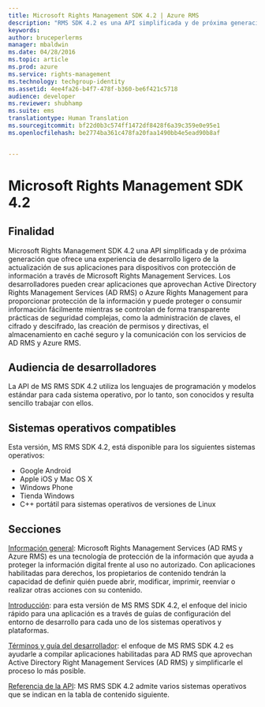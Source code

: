 ```yaml
---
title: Microsoft Rights Management SDK 4.2 | Azure RMS
description: "RMS SDK 4.2 es una API simplificada y de próxima generación que ofrece una experiencia de desarrollo ligero de la actualización de sus aplicaciones para dispositivos con protección de información."
keywords: 
author: bruceperlerms
manager: mbaldwin
ms.date: 04/28/2016
ms.topic: article
ms.prod: azure
ms.service: rights-management
ms.technology: techgroup-identity
ms.assetid: 4ee4fa26-b4f7-478f-b360-be6f421c5718
audience: developer
ms.reviewer: shubhamp
ms.suite: ems
translationtype: Human Translation
ms.sourcegitcommit: bf22d0b3c574ff1472df8428f6a39c359e0e95e1
ms.openlocfilehash: be2774ba361c478fa20faa1490bb4e5ead90b8af


---
```


# Microsoft Rights Management SDK 4.2

## Finalidad ##

Microsoft Rights Management SDK 4.2 una API simplificada y de próxima generación que ofrece una experiencia de desarrollo ligero de la actualización de sus aplicaciones para dispositivos con protección de información a través de Microsoft Rights Management Services. Los desarrolladores pueden crear aplicaciones que aprovechan Active Directory Rights Management Services (AD RMS) o Azure Rights Management para proporcionar protección de la información y puede proteger o consumir información fácilmente mientras se controlan de forma transparente prácticas de seguridad complejas, como la administración de claves, el cifrado y descifrado, las creación de permisos y directivas, el almacenamiento en caché seguro y la comunicación con los servicios de AD RMS y Azure RMS.

## Audiencia de desarrolladores ##

La API de MS RMS SDK 4.2 utiliza los lenguajes de programación y modelos estándar para cada sistema operativo, por lo tanto, son conocidos y resulta sencillo trabajar con ellos.

## Sistemas operativos compatibles ##

Esta versión, MS RMS SDK 4.2, está disponible para los siguientes sistemas operativos:

- Google Android
- Apple iOS y Mac OS X
- Windows Phone
- Tienda Windows
- C++ portátil para sistemas operativos de versiones de Linux

## Secciones ##

[Información general](overview.md): Microsoft Rights Management Services (AD RMS y Azure RMS) es una tecnología de protección de la información que ayuda a proteger la información digital frente al uso no autorizado. Con aplicaciones habilitadas para derechos, los propietarios de contenido tendrán la capacidad de definir quién puede abrir, modificar, imprimir, reenviar o realizar otras acciones con su contenido.

[Introducción](get-started.md): para esta versión de MS RMS SDK 4.2, el enfoque del inicio rápido para una aplicación es a través de guías de configuración del entorno de desarrollo para cada uno de los sistemas operativos y plataformas.

[Términos y guía del desarrollador](core-concepts.md): el enfoque de MS RMS SDK 4.2 es ayudarle a compilar aplicaciones habilitadas para AD RMS que aprovechan Active Directory Right Management Services (AD RMS) y simplificarle el proceso lo más posible.

[Referencia de la API](api-reference-4-2.md): MS RMS SDK 4.2 admite varios sistemas operativos que se indican en la tabla de contenido siguiente.

 

 

 



<!--HONumber=Jul16_HO3-->


